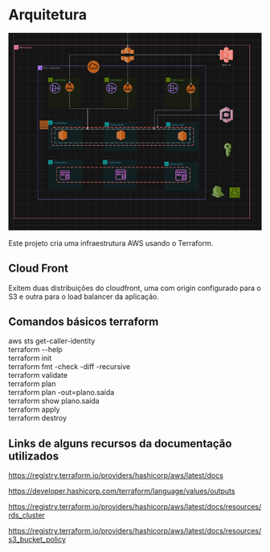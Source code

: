# Arquitetura
![alt text](arquitetura.png)

Este projeto cria uma infraestrutura AWS usando o Terraform.

## Cloud Front
Exitem duas distribuições do cloudfront, uma com origin configurado para o S3 e outra para o load balancer da aplicação.

## Comandos básicos terraform
aws sts get-caller-identity<br>
terraform --help<br>
terraform init<br>
terraform fmt -check -diff -recursive<br>
terraform validate<br>
terraform plan<br>
terraform plan -out=plano.saida<br>
terraform show plano.saida<br>
terraform apply<br>
terraform destroy<br>

## Links de alguns recursos da documentação utilizados

https://registry.terraform.io/providers/hashicorp/aws/latest/docs

https://developer.hashicorp.com/terraform/language/values/outputs

https://registry.terraform.io/providers/hashicorp/aws/latest/docs/resources/rds_cluster

https://registry.terraform.io/providers/hashicorp/aws/latest/docs/resources/s3_bucket_policy
